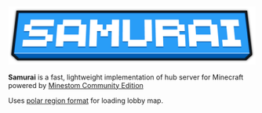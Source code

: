 ![samurai thumbnail](.github/samurai-logo.png)

**Samurai** is a fast, lightweight implementation of hub server for Minecraft powered by [Minestom Community Edition](https://github.com/hollow-cube/minestom-ce)

Uses [polar region format](https://github.com/hollow-cube/polar) for loading lobby map.